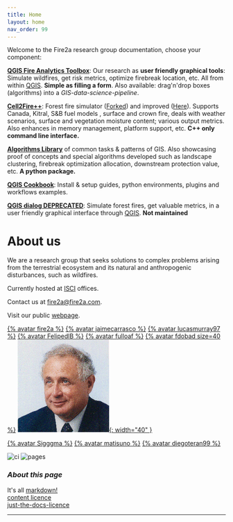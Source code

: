 ```yaml
---
title: Home
layout: home
nav_order: 99
---
```

Welcome to the Fire2a research group documentation, choose your component:

[__QGIS Fire Analytics Toolbox__](docs/qgis-toolbox/README.html): Our research as **user friendly graphical tools**: Simulate wildfires, get risk metrics, optimize firebreak location, etc. All from within [QGIS]. **Simple as filling a form**. Also available: drag'n'drop boxes (algorithms) into a *GIS-data-science-pipeline*.

[__Cell2Fire++__](docs/Cell2Fire/README.html): Forest fire simulator ([Forked]) and improved ([Here]). Supports Canada, Kitral, S&B fuel models , surface and crown fire, deals with weather scenarios, surface and vegetation moisture content; various output metrics. Also enhances in memory management, platform support, etc. **C++ only command line interface.**

[__Algorithms Library__](docs/fire2a-lib.html) of common tasks & patterns of GIS. Also showcasing proof of concepts and special algorithms developed such as landscape clustering, firebreak optimization allocation, downstream protection value, etc. **A python package.**

[__QGIS Cookbook__](docs/qgis-cookbook/README.html): Install & setup guides, python environments, plugins and workflows examples.

[__QGIS dialog DEPRECATED__](docs/qgis-dialog/README.html): Simulate forest fires, get valuable metrics, in a user friendly graphical interface through [QGIS]. __Not maintained__

# About us

We are a research group that seeks solutions to complex problems arising from the terrestrial ecosystem and its natural and anthropogenic disturbances, such as wildfires.

Currently hosted at [ISCI](https://isci.cl) offices.

Contact us at <a href="mailto:fire2a@fire2a.com">fire2a@fire2a.com</a>.

Visit our public <a href="http://www.fire2a.com">webpage</a>.

[{% avatar fire2a %}](https://github.com/fire2a/)
[{% avatar jaimecarrasco %}](https://github.com/jaimecarrasco/)
[{% avatar lucasmurray97 %}](https://github.com//lucasmurray97/)
[{% avatar FelipedlB %}](https://github.com/FelipedlB/)
[{% avatar fulloaf %}](https://github.com/fulloaf/)
[{% avatar fdobad size=40 %}](https://github.com/fdobad/)
[![](assets/aw.png){: width="40" }](https://www.dii.uchile.cl/~aweintra/)


[{% avatar Sigggma %}](https://github.com/Sigggma/)
[{% avatar matisuno %}](https://github.com/matiasuno/)
[{% avatar diegoteran99 %}](https://github.com/diegoteran99/)

![ci](https://github.com/fire2a/docs/actions/workflows/ci.yml/badge.svg)
![pages](https://github.com/fire2a/docs/actions/workflows/pages.yml/badge.svg)

### _About this page_  
It's all [markdown!](docs/markdown_kitchen_sink.html)  
[content licence](https://raw.githubusercontent.com/fire2a/docs/main/LICENSE)  
[just-the-docs-licence](https://raw.githubusercontent.com/fire2a/docs/main/just-the-docs-LICENSE)

---
[QGIS]: https://qgis.org
[Forked]: https://github.com/cell2fire/Cell2Fire/
[Here]: https://github.com/fire2a/C2F-W/
